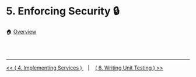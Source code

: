 # 5. Enforcing Security :lock:

:house: [Overview](../../README.md)



<br>
<br>

---


[ << ( 4. Implementing Services ) ](../chapters/chapter_4.md#ping-service-implementation) &nbsp;&nbsp; |  &nbsp;&nbsp;  [ ( 6. Writing Unit Testing ) >>](../chapters/chapter_6.md)  
 
 